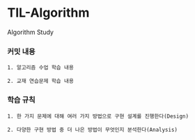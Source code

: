 # TIL-Algorithm
Algorithm Study

### 커밋 내용

```
1. 알고리즘 수업 학습 내용

2. 교재 연습문제 학습 내용
```

### 학습 규칙

```
1. 한 가지 문제에 대해 여러 가지 방법으로 구현 설계를 진행한다(Design)

2. 다양한 구현 방법 중 더 나은 방법이 무엇인지 분석한다(Analysis) 
```

